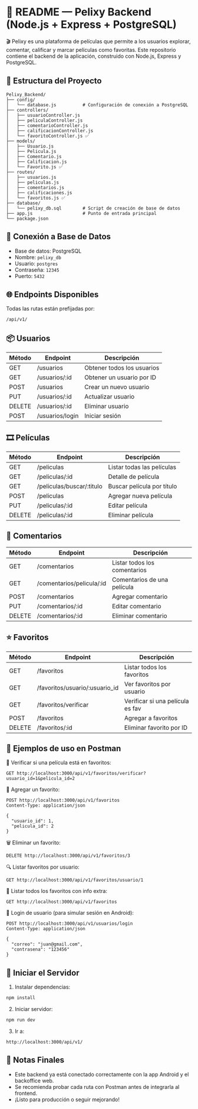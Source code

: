 
📄 README — Pelixy Backend (Node.js + Express + PostgreSQL)
===========================================================

🎬 Pelixy es una plataforma de películas que permite a los usuarios explorar, comentar, calificar y marcar películas como favoritas. Este repositorio contiene el backend de la aplicación, construido con Node.js, Express y PostgreSQL.

📁 Estructura del Proyecto
--------------------------

```
Pelixy_Backend/
├── config/
│   └── database.js          # Configuración de conexión a PostgreSQL
├── controllers/
│   ├── usuarioController.js
│   ├── peliculaController.js
│   ├── comentarioController.js
│   ├── calificacionController.js
│   └── favoritoController.js ✅
├── models/
│   ├── Usuario.js
│   ├── Pelicula.js
│   ├── Comentario.js
│   ├── Calificacion.js
│   └── Favorito.js ✅
├── routes/
│   ├── usuarios.js
│   ├── peliculas.js
│   ├── comentarios.js
│   ├── calificaciones.js
│   └── favoritos.js ✅
├── database/
│   └── pelixy_db.sql        # Script de creación de base de datos
├── app.js                   # Punto de entrada principal
└── package.json
```

🔌 Conexión a Base de Datos
---------------------------

- Base de datos: PostgreSQL
- Nombre: `pelixy_db`
- Usuario: `postgres`
- Contraseña: `12345`
- Puerto: `5432`

🌐 Endpoints Disponibles
------------------------

Todas las rutas están prefijadas por:  
```
/api/v1/
```

📦 Usuarios
-----------
| Método | Endpoint                    | Descripción                |
|--------|-----------------------------|----------------------------|
| GET    | /usuarios                   | Obtener todos los usuarios |
| GET    | /usuarios/:id               | Obtener un usuario por ID  |
| POST   | /usuarios                   | Crear un nuevo usuario     |
| PUT    | /usuarios/:id               | Actualizar usuario         |
| DELETE | /usuarios/:id               | Eliminar usuario           |
| POST   | /usuarios/login             | Iniciar sesión             |

🎞️ Películas
------------
| Método | Endpoint                     | Descripción                  |
|--------|------------------------------|------------------------------|
| GET    | /peliculas                   | Listar todas las películas   |
| GET    | /peliculas/:id               | Detalle de película          |
| GET    | /peliculas/buscar/:titulo    | Buscar película por título   |
| POST   | /peliculas                   | Agregar nueva película       |
| PUT    | /peliculas/:id               | Editar película              |
| DELETE | /peliculas/:id               | Eliminar película            |

💬 Comentarios
--------------
| Método | Endpoint                      | Descripción                      |
|--------|-------------------------------|----------------------------------|
| GET    | /comentarios                  | Listar todos los comentarios     |
| GET    | /comentarios/pelicula/:id     | Comentarios de una película      |
| POST   | /comentarios                  | Agregar comentario               |
| PUT    | /comentarios/:id              | Editar comentario                |
| DELETE | /comentarios/:id              | Eliminar comentario              |

⭐ Favoritos
-----------
| Método | Endpoint                            | Descripción                         |
|--------|-------------------------------------|-------------------------------------|
| GET    | /favoritos                          | Listar todos los favoritos          |
| GET    | /favoritos/usuario/:usuario_id      | Ver favoritos por usuario           |
| GET    | /favoritos/verificar                | Verificar si una película es fav    |
| POST   | /favoritos                          | Agregar a favoritos                 |
| DELETE | /favoritos/:id                      | Eliminar favorito por ID            |

🔢 Ejemplos de uso en Postman
-----------------------------

📌 Verificar si una película está en favoritos:
```
GET http://localhost:3000/api/v1/favoritos/verificar?usuario_id=1&pelicula_id=2
```

📝 Agregar un favorito:
```
POST http://localhost:3000/api/v1/favoritos
Content-Type: application/json

{
  "usuario_id": 1,
  "pelicula_id": 2
}
```

🗑️ Eliminar un favorito:
```
DELETE http://localhost:3000/api/v1/favoritos/3
```

🔍 Listar favoritos por usuario:
```
GET http://localhost:3000/api/v1/favoritos/usuario/1
```

🔁 Listar todos los favoritos con info extra:
```
GET http://localhost:3000/api/v1/favoritos
```

🔐 Login de usuario (para simular sesión en Android):
```
POST http://localhost:3000/api/v1/usuarios/login
Content-Type: application/json

{
  "correo": "juan@gmail.com",
  "contrasena": "123456"
}
```

🚀 Iniciar el Servidor
----------------------

1. Instalar dependencias:
```bash
npm install
```

2. Iniciar servidor:
```bash
npm run dev
```

3. Ir a:
```
http://localhost:3000/api/v1/
```

🧠 Notas Finales
----------------

- Este backend ya está conectado correctamente con la app Android y el backoffice web.
- Se recomienda probar cada ruta con Postman antes de integrarla al frontend.
- ¡Listo para producción o seguir mejorando!
